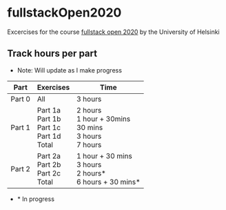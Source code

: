 # fullstackOpen2020

Excercises for the course [fullstack open 2020](https://fullstackopen.com/en/) by the University of Helsinki

## Track hours per part

-   Note: Will update as I make progress

| Part   | Exercises                                         | Time                                                            |
| ------ | ------------------------------------------------- | --------------------------------------------------------------- |
| Part 0 | All                                               | 3 hours                                                         |
| Part 1 | Part 1a<br>Part 1b<br>Part 1c<br>Part 1d<br>Total | 2 hours<br>1 hour + 30mins<br>30 mins<br>3 hours<br>7 hours     |
| Part 2 | Part 2a<br>Part 2b<br>Part 2c<br>Total            | 1 hour + 30 mins<br>3 hours<br>2 hours\*<br>6 hours + 30 mins\* |

-   \* In progress
